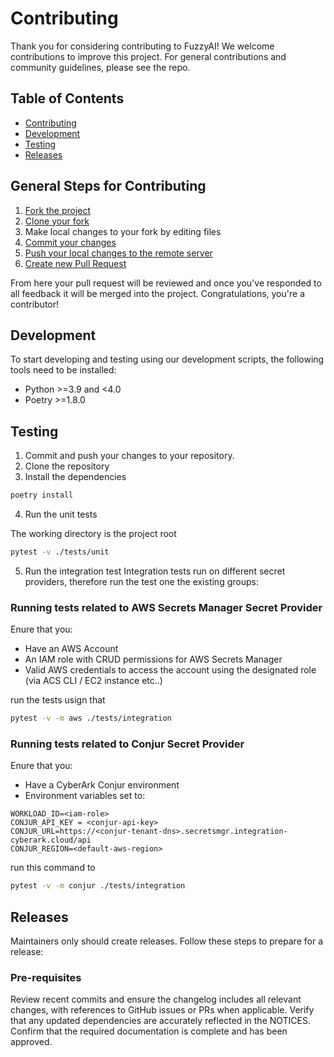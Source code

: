 # Contributing

Thank you for considering contributing to FuzzyAI! We welcome contributions to improve this project. For general contributions and community guidelines, please see the repo.

## Table of Contents

- [Contributing](#contributing)
- [Development](#development)
- [Testing](#testing)
- [Releases](#releases)

## General Steps for Contributing

1. [Fork the project](https://help.github.com/en/github/getting-started-with-github/fork-a-repo)
2. [Clone your fork](https://help.github.com/en/github/creating-cloning-and-archiving-repositories/cloning-a-repository)
3. Make local changes to your fork by editing files
3. [Commit your changes](https://help.github.com/en/github/managing-files-in-a-repository/adding-a-file-to-a-repository-using-the-command-line)
4. [Push your local changes to the remote server](https://help.github.com/en/github/using-git/pushing-commits-to-a-remote-repository)
5. [Create new Pull Request](https://help.github.com/en/github/collaborating-with-issues-and-pull-requests/creating-a-pull-request-from-a-fork)

From here your pull request will be reviewed and once you've responded to all
feedback it will be merged into the project. Congratulations, you're a
contributor!


## Development

To start developing and testing using our development scripts, the following tools need to be installed:
* Python >=3.9 and <4.0
* Poetry >=1.8.0


## Testing

1. Commit and push your changes to your repository.
2. Clone the repository 
3. Install the dependencies 
```bash 
poetry install
```
4. Run the unit tests

The working directory is the project root
```bash 
pytest -v ./tests/unit
```
5. Run the integration test
Integration tests run on different secret providers, therefore run the test one the 
existing groups:

### Running tests related to AWS Secrets Manager Secret Provider

Enure that you:
* Have an AWS Account
* An IAM role with CRUD permissions for AWS Secrets Manager
* Valid AWS credentials to access the account using the designated role (via ACS CLI / EC2 instance etc..)

run the tests usign that 
```bash
pytest -v -m aws ./tests/integration
```

### Running tests related to Conjur Secret Provider

Enure that you: 
* Have a CyberArk Conjur environment
* Environment variables set to:
```text
WORKLOAD_ID=<iam-role>
CONJUR_API_KEY = <conjur-api-key>
CONJUR_URL=https://<conjur-tenant-dns>.secretsmgr.integration-cyberark.cloud/api
CONJUR_REGION=<default-aws-region>
```

run this command to 

```bash
pytest -v -m conjur ./tests/integration
```


## Releases

Maintainers only should create releases. Follow these steps to prepare for a release:

### Pre-requisites
Review recent commits and ensure the changelog includes all relevant changes, with references to GitHub issues or PRs when applicable.
Verify that any updated dependencies are accurately reflected in the NOTICES.
Confirm that the required documentation is complete and has been approved.
